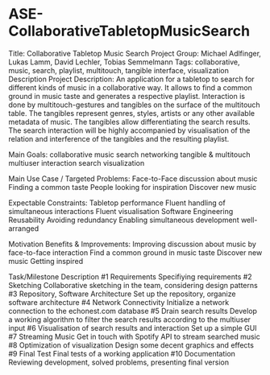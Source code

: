 ASE-CollaborativeTabletopMusicSearch
====================================

Title: Collaborative Tabletop Music Search
Project Group: Michael Adlfinger, Lukas Lamm, David Lechler, Tobias Semmelmann
Tags: collaborative, music, search, playlist, multitouch, tangible interface, visualization
Description
Project Description:
An application for a tabletop to search for different kinds of music in a collaborative way. It allows to find a common ground in music taste and generates a respective playlist. Interaction is done by multitouch-gestures and tangibles on the surface of the multitouch table. The tangibles represent genres, styles, artists or any other available metadata of music. The tangibles allow differentiating the search results. The search interaction will be highly accompanied by visualisation of the relation and interference of the tangibles and the resulting playlist.

Main Goals:
collaborative music search
networking
tangible & multitouch
multiuser interaction
search visualization

Main Use Case / Targeted Problems:
Face-to-Face discussion about music
Finding a common taste
People looking for inspiration
Discover new music

Expectable Constraints:
Tabletop performance
Fluent handling of simultaneous interactions
Fluent visualisation
Software Engineering
Reusability
Avoiding redundancy
Enabling simultaneous development
well-arranged

Motivation
Benefits & Improvements:
Improving discussion about music by face-to-face interaction
Find a common ground in music taste
Discover new music
Getting inspired

Task/Milestone
Description
#1
Requirements
Specifiying requirements
#2
Sketching
Collaborative sketching in the team, considering design patterns
#3
Repository, Software Architecture
Set up the repository, organize software architecture
#4
Network Connectivity
Initialize a network connection to the echonest.com database
#5
Drain search results
Develop a working algorithm to filter the search results according to the multiuser input
#6
Visualisation of search results and interaction
Set up a simple GUI
#7
Streaming Music
Get in touch with Spotify API to stream searched music
#8
Optimization of visualization
Design some decent graphics and effects
#9
Final Test
Final tests of a working application
#10
Documentation
Reviewing development, solved problems, presenting final version

